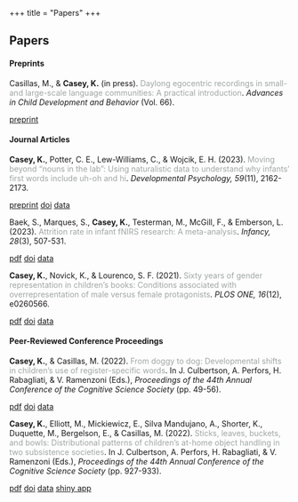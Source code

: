+++
title = "Papers"
+++

## Papers

#### Preprints

Casillas, M., & **Casey, K.** (in press). <span style="color:#9ea6a2">Daylong egocentric recordings in small- and large-scale language communities: A practical introduction</span>. _Advances in Child Development and Behavior_ (Vol. 66).

<a href="https://osf.io/preprints/psyarxiv/b3jxs" class="button" target="_blank">preprint</a>

#### Journal Articles

**Casey, K.**, Potter, C. E., Lew-Williams, C., & Wojcik, E. H. (2023). <span style="color:#9ea6a2">Moving beyond “nouns in the lab”: Using naturalistic data to understand why infants’ first words include uh-oh and hi</span>. _Developmental Psychology, 59_(11), 2162-2173.

<a href="https://psyarxiv.com/xbyr3/" class="button" target="_blank">preprint</a>
<a href="https://doi.org/10.1037/dev0001630" class="button" target="_blank">doi</a>
<a href="https://osf.io/tdbqn/" class="button" target="_blank"> data</a>

Baek, S., Marques, S., **Casey, K.**, Testerman, M., McGill, F., & Emberson, L. (2023). <span style="color:#9ea6a2">Attrition rate in infant fNIRS research: A meta-analysis</span>. _Infancy, 28_(3), 507-531.

<a href="/papers/baek2023attrition.pdf" class="button" target="_blank">pdf</a> 
<a href="https://doi.org/10.1111/infa.12521" class="button" target="_blank">doi</a> 
<a href="https://github.com/soribaek/Attrition-Rate-in-Infant-fNIRS-Research" class="button" target="_blank">data</a>

**Casey, K.**, Novick, K., & Lourenco, S. F. (2021). <span style="color:#9ea6a2">Sixty years of gender representation in children’s books: Conditions associated with overrepresentation of male versus female protagonists</span>. _PLOS ONE, 16_(12), e0260566.

<a href="/papers/casey2021sixty.pdf" class="button" target="_blank">pdf</a> 
<a href="https://journals.plos.org/plosone/article?id=10.1371/journal.pone.0260566" class="button" target="_blank">doi</a> 
<a href="https://osf.io/97gfk/" class="button" target="_blank">data</a>

#### Peer-Reviewed Conference Proceedings

**Casey, K.**, & Casillas, M. (2022). <span style="color:#9ea6a2">From doggy to dog: Developmental shifts in children’s use of register-specific words</span>. In J. Culbertson, A. Perfors, H. Rabagliati, & V. Ramenzoni (Eds.), _Proceedings of the 44th Annual Conference of the Cognitive Science Society_ (pp. 49-56).

<a href="/papers/casey2022doggy.pdf" class="button" target="_blank">pdf</a>
<a href="https://escholarship.org/uc/item/7hb9113g" class="button" target="_blank">doi</a>
<a href="https://github.com/kennedycasey/RegisterShift" class="button" target="_blank">data</a>


**Casey, K.**, Elliott, M., Mickiewicz, E., Silva Mandujano, A., Shorter, K., Duquette, M., Bergelson, E., & Casillas, M. (2022). <span style="color:#9ea6a2">Sticks, leaves, buckets, and bowls: Distributional patterns of children’s at-home object handling in two subsistence societies</span>. In J. Culbertson, A. Perfors, H. Rabagliati, & V. Ramenzoni (Eds.), _Proceedings of the 44th Annual Conference of the Cognitive Science Society_ (pp. 927-933).

<a href="/papers/casey2022sticks.pdf" class="button" target="_blank">pdf</a> 
<a href="https://escholarship.org/uc/item/6wx2x30s" class="button" target="_blank">doi</a>
<a href="https://github.com/kennedycasey/daylong-object-ids" class="button" target="_blank"> data</a>
<a href="https://aclew.shinyapps.io/CogSci-TSE-ROS-objects/" class="button" target="_blank"> shiny app</a>